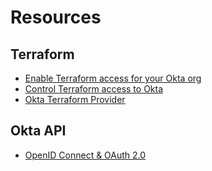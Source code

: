 # Resources
## Terraform
* [Enable Terraform access for your Okta org](https://developer.okta.com/docs/guides/terraform-enable-org-access/main/)
* [Control Terraform access to Okta](https://developer.okta.com/docs/guides/terraform-design-access-security/main/)
* [Okta Terraform Provider](https://registry.terraform.io/providers/okta/okta/latest/docs)


## Okta API
* [OpenID Connect & OAuth 2.0](https://developer.okta.com/docs/reference/api/oidc/)